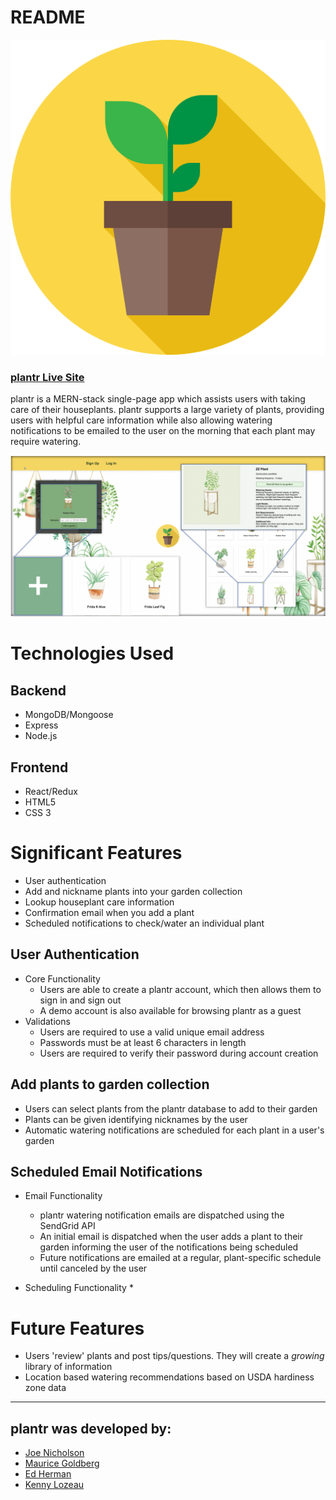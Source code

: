 # README
![Logo](https://raw.githubusercontent.com/joeqnicholson/plantr/master/frontend/src/components/plant.png)

### [plantr Live Site](https://plantr-app.herokuapp.com)

plantr is a MERN-stack single-page app which assists users with taking care of their houseplants. plantr supports a large variety of plants, providing users with helpful care information while also allowing watering notifications to be emailed to the user on the morning that each plant may require watering.



![Screenshot](https://raw.githubusercontent.com/joeqnicholson/plantr/master/frontend/public/planter_screenshot.png)

# Technologies Used

## Backend
* MongoDB/Mongoose
* Express
* Node.js

## Frontend
* React/Redux
* HTML5
* CSS 3

# Significant Features
* User authentication
* Add and nickname plants into your garden collection
* Lookup houseplant care information
* Confirmation email when you add a plant
* Scheduled notifications to check/water an individual plant

## User Authentication
* Core Functionality
  * Users are able to create a plantr account, which then allows them to sign in and sign out
  * A demo account is also available for browsing plantr as a guest
* Validations
  * Users are required to use a valid unique email address
  * Passwords must be at least 6 characters in length
  * Users are required to verify their password during account creation

## Add plants to garden collection
* Users can select plants from the plantr database to add to their garden
* Plants can be given identifying nicknames by the user
* Automatic watering notifications are scheduled for each plant in a user's garden

## Scheduled Email Notifications
* Email Functionality
  * plantr watering notification emails are dispatched using the SendGrid API
  * An initial email is dispatched when the user adds a plant to their garden informing the user of the notifications being scheduled
  * Future notifications are emailed at a regular, plant-specific schedule until canceled by the user

* Scheduling Functionality
  * 

# Future Features
* Users 'review' plants and post tips/questions. They will create a _growing_ library of information
* Location based watering recommendations based on USDA hardiness zone data
___

## plantr was developed by:
* [Joe Nicholson](https://github.com/joeqnicholson)
* [Maurice Goldberg](https://github.com/Maurice-Goldberg)
* [Ed Herman](https://github.com/edherm)
* [Kenny Lozeau](https://github.com/kennylozeau)
